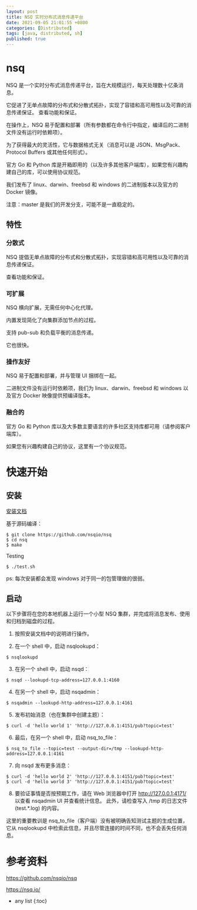 ```yaml
---
layout: post
title: NSQ 实时分布式消息传递平台
date: 2021-09-05 21:01:55 +0800
categories: [Distributed]
tags: [java, distributed, sh]
published: true
---
```


# nsq

NSQ 是一个实时分布式消息传递平台，旨在大规模运行，每天处理数十亿条消息。

它促进了无单点故障的分布式和分散式拓扑，实现了容错和高可用性以及可靠的消息传递保证。 查看功能和保证。

在操作上，NSQ 易于配置和部署（所有参数都在命令行中指定，编译后的二进制文件没有运行时依赖项）。 

为了获得最大的灵活性，它与数据格式无关（消息可以是 JSON、MsgPack、Protocol Buffers 或其他任何形式）。 

官方 Go 和 Python 库是开箱即用的（以及许多其他客户端库），如果您有兴趣构建自己的库，可以使用协议规范。

我们发布了 linux、darwin、freebsd 和 windows 的二进制版本以及官方的 Docker 镜像。

注意：master 是我们的开发分支，可能不是一直稳定的。

## 特性

### 分散式

NSQ 提倡无单点故障的分布式和分散式拓扑，实现容错和高可用性以及可靠的消息传递保证。 

查看功能和保证。

### 可扩展

NSQ 横向扩展，无需任何中心化代理。 

内置发现简化了向集群添加节点的过程。 

支持 pub-sub 和负载平衡的消息传递。 

它也很快。

### 操作友好

NSQ 易于配置和部署，并与管理 UI 捆绑在一起。 

二进制文件没有运行时依赖项，我们为 linux、darwin、freebsd 和 windows 以及官方 Docker 映像提供预编译版本。

### 融合的

官方 Go 和 Python 库以及大多数主要语言的许多社区支持库都可用（请参阅客户端库）。 

如果您有兴趣构建自己的协议，这里有一个协议规范。


# 快速开始

## 安装

[安装文档](https://nsq.io/deployment/installing.html)

基于源码编译：

```
$ git clone https://github.com/nsqio/nsq
$ cd nsq
$ make
```

Testing

```
$ ./test.sh
```

ps: 每次安装都会发现 windows 对于同一的包管理做的很弱。

## 启动

以下步骤将在您的本地机器上运行一个小型 NSQ 集群，并完成将消息发布、使用和归档到磁盘的过程。

1) 按照安装文档中的说明进行操作。

2) 在一个 shell 中，启动 nsqlookupd：

```
$ nsqlookupd
```

3) 在另一个 shell 中，启动 nsqd：

```
$ nsqd --lookupd-tcp-address=127.0.0.1:4160
```

4) 在另一个 shell 中，启动 nsqadmin：

```
$ nsqadmin --lookupd-http-address=127.0.0.1:4161
```

5) 发布初始消息（也在集群中创建主题）：

```
$ curl -d 'hello world 1' 'http://127.0.0.1:4151/pub?topic=test'
```

6) 最后，在另一个 shell 中，启动 nsq_to_file：

```
$ nsq_to_file --topic=test --output-dir=/tmp --lookupd-http-address=127.0.0.1:4161
```

7) 向 nsqd 发布更多消息：

```
$ curl -d 'hello world 2' 'http://127.0.0.1:4151/pub?topic=test'
$ curl -d 'hello world 3' 'http://127.0.0.1:4151/pub?topic=test'
```

8) 要验证事情是否按预期工作，请在 Web 浏览器中打开 http://127.0.0.1:4171/ 以查看 nsqadmin UI 并查看统计信息。 此外，请检查写入 /tmp 的日志文件 (test.*.log) 的内容。

这里的重要教训是 nsq_to_file（客户端）没有被明确告知测试主题的生成位置，它从 nsqlookupd 中检索此信息，并且尽管连接的时间不同，也不会丢失任何消息。

# 参考资料

https://github.com/nsqio/nsq

https://nsq.io/

* any list
{:toc}